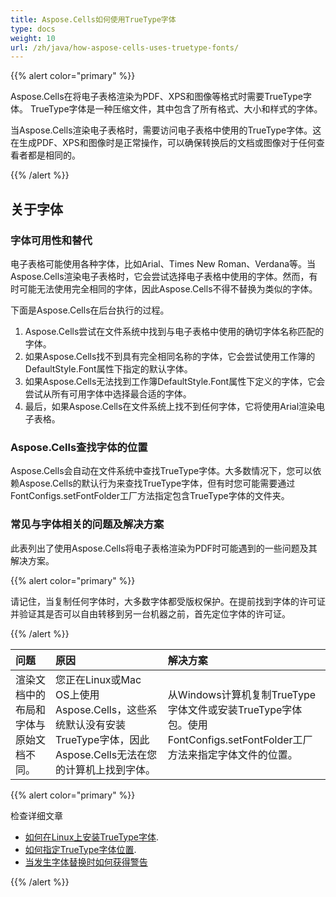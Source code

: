 ```yaml
---
title: Aspose.Cells如何使用TrueType字体
type: docs
weight: 10
url: /zh/java/how-aspose-cells-uses-truetype-fonts/
---
```


{{% alert color="primary" %}}

Aspose.Cells在将电子表格渲染为PDF、XPS和图像等格式时需要TrueType字体。 TrueType字体是一种压缩文件，其中包含了所有格式、大小和样式的字体。

当Aspose.Cells渲染电子表格时，需要访问电子表格中使用的TrueType字体。这在生成PDF、XPS和图像时是正常操作，可以确保转换后的文档或图像对于任何查看者都是相同的。

{{% /alert %}}

## **关于字体**

### **字体可用性和替代**

电子表格可能使用各种字体，比如Arial、Times New Roman、Verdana等。当Aspose.Cells渲染电子表格时，它会尝试选择电子表格中使用的字体。然而，有时可能无法使用完全相同的字体，因此Aspose.Cells不得不替换为类似的字体。

下面是Aspose.Cells在后台执行的过程。

1. Aspose.Cells尝试在文件系统中找到与电子表格中使用的确切字体名称匹配的字体。
2. 如果Aspose.Cells找不到具有完全相同名称的字体，它会尝试使用工作簿的DefaultStyle.Font属性下指定的默认字体。
3. 如果Aspose.Cells无法找到工作簿DefaultStyle.Font属性下定义的字体，它会尝试从所有可用字体中选择最合适的字体。
4. 最后，如果Aspose.Cells在文件系统上找不到任何字体，它将使用Arial渲染电子表格。

### **Aspose.Cells查找字体的位置**

Aspose.Cells会自动在文件系统中查找TrueType字体。大多数情况下，您可以依赖Aspose.Cells的默认行为来查找TrueType字体，但有时您可能需要通过FontConfigs.setFontFolder工厂方法指定包含TrueType字体的文件夹。

### **常见与字体相关的问题及解决方案**

此表列出了使用Aspose.Cells将电子表格渲染为PDF时可能遇到的一些问题及其解决方案。

{{% alert color="primary" %}}

请记住，当复制任何字体时，大多数字体都受版权保护。在提前找到字体的许可证并验证其是否可以自由转移到另一台机器之前，首先定位字体的许可证。 

{{% /alert %}}

|**问题** |**原因** |**解决方案** |
| :- | :- | :- |
| 渲染文档中的布局和字体与原始文档不同。|您正在Linux或Mac OS上使用Aspose.Cells，这些系统默认没有安装TrueType字体，因此Aspose.Cells无法在您的计算机上找到字体。 |从Windows计算机复制TrueType字体文件或安装TrueType字体包。使用FontConfigs.setFontFolder工厂方法来指定字体文件的位置。|

{{% alert color="primary" %}}

检查详细文章

- [如何在Linux上安装TrueType字体](/cells/zh/java/how-to-install-truetype-fonts-on-linux/).
- [如何指定TrueType字体位置](/cells/zh/java/how-to-specify-truetype-fonts-location/).
- [当发生字体替换时如何获得警告](/cells/zh/java/get-warnings-for-font-substitution-while-rendering-excel-file/)

{{% /alert %}}
